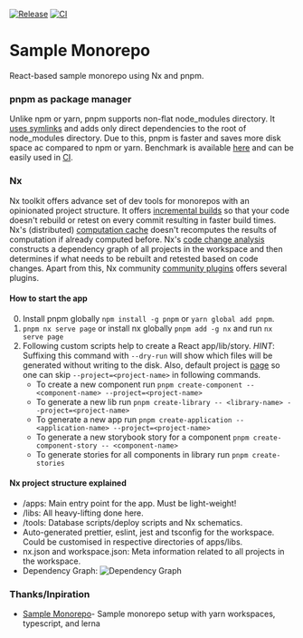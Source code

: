 [![Release](https://github.com/vsramalwan/sample-monorepo/actions/workflows/release.yml/badge.svg?branch=main)](https://github.com/vsramalwan/sample-monorepo/actions/workflows/release.yml) [![CI](https://github.com/vsramalwan/sample-monorepo/actions/workflows/ci.yml/badge.svg?branch=main)](https://github.com/vsramalwan/sample-monorepo/actions/workflows/ci.yml)
# Sample Monorepo

React-based sample monorepo using Nx and pnpm.


### pnpm as package manager
Unlike npm or yarn, pnpm supports non-flat node_modules directory. It [uses symlinks](https://pnpm.js.org/motivation#creating-a-non-flat-node_modules-directory) and adds only direct dependencies to the root of node_modules directory. Due to this, pnpm is faster and saves more disk space ac compared to npm or yarn. Benchmark is available [here](https://github.com/pnpm/benchmarks-of-javascript-package-managers#lots-of-files) and can be easily used in [CI](https://pnpm.js.org/continuous-integration).

### Nx
Nx toolkit offers advance set of dev tools for monorepos with an opinionated project structure. It offers [incremental builds](https://nx.dev/latest/react/ci/incremental-builds) so that your code doesn't  rebuild or retest on every commit resulting in faster build times. Nx's (distributed) [computation cache](https://nx.dev/latest/react/core-concepts/computation-caching) doesn't recomputes the results of computation if already computed before. Nx's [code change analysis](https://nx.dev/latest/react/core-concepts/affected#code-changes-analysis) constructs a dependency graph of all projects in the workspace and then determines if what needs to be rebuilt and retested based on code changes. Apart from this, Nx community [community plugins](https://nx.dev/nx-community) offers several plugins.

#### How to start the app
0. Install pnpm globally `npm install -g pnpm` or `yarn global add pnpm`.
1. `pnpm nx serve page` or install nx globally `pnpm add -g nx` and run `nx serve page`
2. Following custom scripts help to create a React app/lib/story. _HINT_: Suffixing this command with `--dry-run` will show which files will be generated without writing to the disk. Also, default project is [page](https://github.com/vsramalwan/sample-monorepo/blob/130bc9514c0b426d028ec1cc9873c77c97c89f18/workspace.json#L6) so one can skip `--project=<project-name>` in following commands.
    * To create a new component run `pnpm create-component -- <component-name> --project=<project-name>`
    * To generate a new lib run `pnpm create-library -- <library-name> --project=<project-name>`
    * To generate a new app run `pnpm create-application -- <application-name> --project=<project-name>`
    * To generate a new storybook story for a component `pnpm create-component-story -- <component-name>`
    * To generate stories for all components in library run `pnpm create-stories`

#### Nx project structure explained
- /apps: Main entry point for the app. Must be light-weight!
- /libs: All heavy-lifting done here.
- /tools: Database scripts/deploy scripts and Nx schematics.
- Auto-generated prettier, eslint, jest and tsconfig for the workspace. Could be customised in respective directories of apps/libs.
- nx.json and workspace.json: Meta information related to all projects in the workspace.
- Dependency Graph: ![Dependency Graph](https://github.com/vsramalwan/sample-monorepo/blob/main/docs/dep-graph.png "dep-graph")

### Thanks/Inpiration
- [Sample Monorepo](https://github.com/wixplosives/sample-monorepo)- Sample monorepo setup with yarn workspaces, typescript, and lerna
